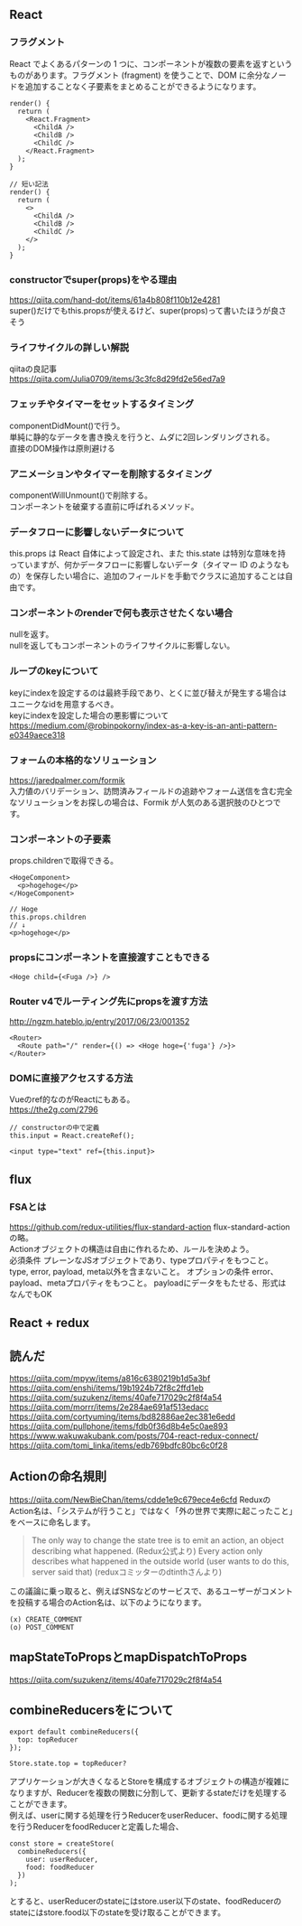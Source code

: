 ## React
### フラグメント
React でよくあるパターンの 1 つに、コンポーネントが複数の要素を返すというものがあります。フラグメント (fragment) を使うことで、DOM に余分なノードを追加することなく子要素をまとめることができるようになります。
```
render() {
  return (
    <React.Fragment>
      <ChildA />
      <ChildB />
      <ChildC />
    </React.Fragment>
  );
}

// 短い記法
render() {
  return (
    <>
      <ChildA />
      <ChildB />
      <ChildC />
    </>
  );
}
```

### constructorでsuper(props)をやる理由
https://qiita.com/hand-dot/items/61a4b808f110b12e4281  
super()だけでもthis.propsが使えるけど、super(props)って書いたほうが良さそう

### ライフサイクルの詳しい解説
qiitaの良記事  
https://qiita.com/Julia0709/items/3c3fc8d29fd2e56ed7a9

### フェッチやタイマーをセットするタイミング
componentDidMount()で行う。  
単純に静的なデータを書き換えを行うと、ムダに2回レンダリングされる。  
直接のDOM操作は原則避ける

### アニメーションやタイマーを削除するタイミング
componentWillUnmount()で削除する。  
コンポーネントを破棄する直前に呼ばれるメソッド。

### データフローに影響しないデータについて
this.props は React 自体によって設定され、また this.state は特別な意味を持っていますが、何かデータフローに影響しないデータ（タイマー ID のようなもの）を保存したい場合に、追加のフィールドを手動でクラスに追加することは自由です。

### コンポーネントのrenderで何も表示させたくない場合
nullを返す。  
nullを返してもコンポーネントのライフサイクルに影響しない。  

### ループのkeyについて
keyにindexを設定するのは最終手段であり、とくに並び替えが発生する場合はユニークなidを用意するべき。  
keyにindexを設定した場合の悪影響について  
https://medium.com/@robinpokorny/index-as-a-key-is-an-anti-pattern-e0349aece318

### フォームの本格的なソリューション
https://jaredpalmer.com/formik  
入力値のバリデーション、訪問済みフィールドの追跡やフォーム送信を含む完全なソリューションをお探しの場合は、Formik が人気のある選択肢のひとつです。

### コンポーネントの子要素
props.childrenで取得できる。  
```
<HogeComponent>
  <p>hogehoge</p>
</HogeComponent>

// Hoge
this.props.children
// ↓
<p>hogehoge</p>
```

### propsにコンポーネントを直接渡すこともできる
```
<Hoge child={<Fuga />} />
```

### Router v4でルーティング先にpropsを渡す方法
http://ngzm.hateblo.jp/entry/2017/06/23/001352  
```
<Router>
  <Route path="/" render={() => <Hoge hoge={'fuga'} />}>
</Router>
```

### DOMに直接アクセスする方法
Vueのref的なのがReactにもある。  
https://the2g.com/2796  
```
// constructorの中で定義
this.input = React.createRef();

<input type="text" ref={this.input}>
```

## flux
### FSAとは
https://github.com/redux-utilities/flux-standard-action
flux-standard-actionの略。  
Actionオブジェクトの構造は自由に作れるため、ルールを決めよう。  
必須条件
プレーンなJSオブジェクトであり、typeプロパティをもつこと。
type, error, payload, meta以外を含まないこと。
オプションの条件
error、payload、metaプロパティをもつこと。
payloadにデータをもたせる、形式はなんでもOK

## React + redux
## 読んだ
https://qiita.com/mpyw/items/a816c6380219b1d5a3bf
https://qiita.com/enshi/items/19b1924b72f8c2ffd1eb
https://qiita.com/suzukenz/items/40afe717029c2f8f4a54
https://qiita.com/morrr/items/2e284ae691af513edacc
https://qiita.com/cortyuming/items/bd82886ae2ec381e6edd
https://qiita.com/pullphone/items/fdb0f36d8b4e5c0ae893
https://www.wakuwakubank.com/posts/704-react-redux-connect/
https://qiita.com/tomi_linka/items/edb769bdfc80bc6c0f28

## Actionの命名規則
https://qiita.com/NewBieChan/items/cdde1e9c679ece4e6cfd
ReduxのAction名は、「システムが行うこと」ではなく「外の世界で実際に起こったこと」をベースに命名します。  

> The only way to change the state tree is to emit an action, an object describing what happened. (Redux公式より)
> Every action only describes what happened in the outside world (user wants to do this, server said that) (reduxコミッターのdtinthさんより)

この議論に乗っ取ると、例えばSNSなどのサービスで、あるユーザーがコメントを投稿する場合のAction名は、以下のようになります。
```
(x) CREATE_COMMENT
(o) POST_COMMENT
```

## mapStateToPropsとmapDispatchToProps
https://qiita.com/suzukenz/items/40afe717029c2f8f4a54

## combineReducersをについて
```
export default combineReducers({
  top: topReducer
});

Store.state.top = topReducer?
```

アプリケーションが大きくなるとStoreを構成するオブジェクトの構造が複雑になりますが、Reducerを複数の関数に分割して、更新するstateだけを処理することができます。  
例えば、userに関する処理を行うReducerをuserReducer、foodに関する処理を行うReducerをfoodReducerと定義した場合、  
```
const store = createStore(
  combineReducers({
    user: userReducer,
    food: foodReducer
  })
);
```
とすると、userReducerのstateにはstore.user以下のstate、foodReducerのstateにはstore.food以下のstateを受け取ることができます。
